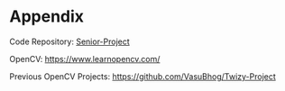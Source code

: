 # Appendix
Code Repository:
[Senior-Project](https://github.com/VasuBhog/Senior-Project)

OpenCV: https://www.learnopencv.com/

Previous OpenCV Projects: https://github.com/VasuBhog/Twizy-Project